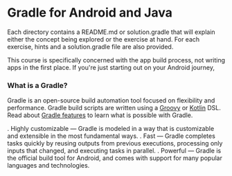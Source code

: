 # Gradle for Android and Java

Each directory contains a README.md or solution.gradle that will explain either
the concept being explored or the exercise at hand. For each exercise, hints
and a solution.gradle file are also provided.

This course is specifically concerned with the app build process, not writing
apps in the first place. If you're just starting out on your Android journey,

### What is a Gradle?
Gradle is an open-source build automation tool focused on flexibility and performance. Gradle build scripts are written using a [Groovy](https://groovy-lang.org/) or [Kotlin](https://kotlinlang.org/) DSL. Read about [Gradle features](https://gradle.org/features/) to learn what is possible with Gradle.

. Highly customizable — Gradle is modeled in a way that is customizable and extensible in the most fundamental ways.
. Fast — Gradle completes tasks quickly by reusing outputs from previous executions, processing only inputs that changed, and executing tasks in parallel.
. Powerful — Gradle is the official build tool for Android, and comes with support for many popular languages and technologies.
